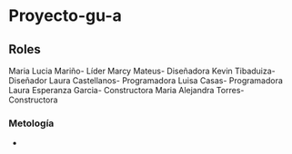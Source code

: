 # Proyecto-gu-a
## Roles
Maria Lucia Mariño- Líder
Marcy Mateus- Diseñadora
Kevin Tibaduiza- Diseñador
Laura Castellanos- Programadora
Luisa Casas- Programadora
Laura Esperanza Garcia- Constructora
Maria Alejandra Torres- Constructora
### Metología

-

